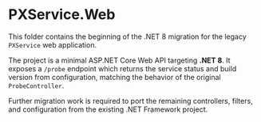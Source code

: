 # PXService.Web

This folder contains the beginning of the .NET 8 migration for the legacy `PXService` web application.

The project is a minimal ASP.NET Core Web API targeting **.NET 8**. It exposes a `/probe` endpoint which returns the service status and build version from configuration, matching the behavior of the original `ProbeController`.

Further migration work is required to port the remaining controllers, filters, and configuration from the existing .NET Framework project.
